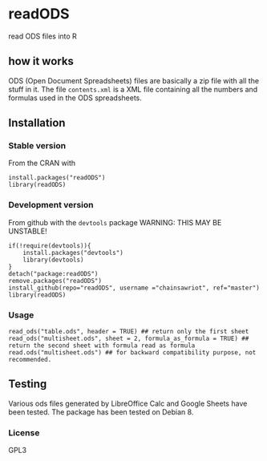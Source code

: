 # readODS

read ODS files into R

## how it works

ODS (Open Document Spreadsheets) files are basically a zip file with all the stuff in it.
The file `contents.xml` is a XML file containing all the numbers and formulas used in the ODS spreadsheets.


## Installation
### Stable version
From the CRAN with

```{r}
install.packages("readODS")
library(readODS)
```

### Development version

From github with the `devtools` package 
WARNING: THIS MAY BE UNSTABLE!

```{r}
if(!require(devtools)){
    install.packages("devtools")
    library(devtools)
}
detach("package:readODS")
remove.packages("readODS")
install_github(repo="readODS", username ="chainsawriot", ref="master")
library(readODS)
```

### Usage

```{r}
read_ods("table.ods", header = TRUE) ## return only the first sheet
read_ods("multisheet.ods", sheet = 2, formula_as_formula = TRUE) ## return the second sheet with formula read as formula
read.ods("multisheet.ods") ## for backward compatibility purpose, not recommended.
```

## Testing

Various ods files generated by LibreOffice Calc and Google Sheets have been tested. The package has been tested on Debian 8.


### License

GPL3
